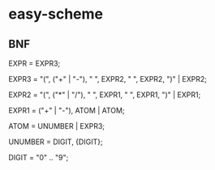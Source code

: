 # easy-scheme

## BNF

EXPR = EXPR3;

EXPR3 = "(", ("+" | "-"), " ", EXPR2, " ", EXPR2, ")" | EXPR2;

EXPR2 = "(", ("\*" | "/"), " ", EXPR1, " ", EXPR1, ")" | EXPR1;

EXPR1 = ("+" | "-"), ATOM | ATOM;

ATOM = UNUMBER | EXPR3;

UNUMBER = DIGIT, {DIGIT};

DIGIT = "0" .. "9";
